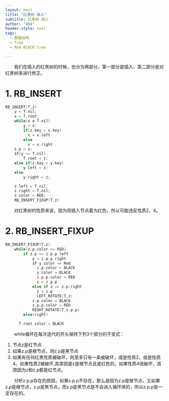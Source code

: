 ```yaml
---
layout: post
title: "红黑树-插入"
subtitle: 红黑树-插入
author: "404"
header-style: text
tags:
  - 数据结构
  - Tree
  - Red-BLACK tree

---
```


　　我们在插入的红黑树的时候，也分为两部分，第一部分是插入，第二部分是对红黑树来进行修正。

# 1. RB_INSERT

```c
RB_INSERT(T,z)
    y = T.nil;
    x = T.root;
    while(x ≠ T.nil)
        y = x;
        if(z.key < x.key)
          x = x.left
        else
          x = x.right
    z.p = y;
    if(y == T.nil)
        T.root = z;
    else if(z.key < y.key)
        y.left = z;
    else
        y.right = z;

    z.left = T.nil;
    z.right = T.nil;
    z.color = RED;
    RB_INSERT_FIXUP(T,z)
```
　　对红黑树的性质来说，因为将插入节点着为红色，所以可能违反性质2、4。

# 2. RB_INSERT_FIXUP
```c
RB_INSERT_FIXUP(T,z)
    while(z.p.color == RED)
        if z.p == z.p.p.left
            y = z.p.p.right
            if y.color == Red
              z.p.color = BLACK
              y.color = BLACK
              z.p.p.color = RED
              z = z.p.p
            else if z == z.p.right
              z = z.p
              LEFT_ROTATE(T,z)
            z.p.color = BLACK
            z.p.p.color = RED
            RIGHT_ROTATE(T,z.p.p)
        else(right)

      T.root.color = BLACK
```

　　while循环在每次迭代的开头保持下列3个部分的不变式：
1. 节点z是红节点
2. 如果z.p是根节点，则z.p是黑节点
3. 如果有任何红黑性质被破坏，则至多只有一条被破坏，或是性质2，或是性质4。如果性质2被破坏,其原因是z是根节点且是红色的。如果性质4倍破坏，其原因为z和z.p都是红节点。

　　分析z.p.p存在的原因，如果z.p.p不存在，那么是因为z.p是根节点，又如果z.p是根节点，z.p是黑节点，而z.p是黑节点是不会进入循环体的，所以z.p.p是一定存在的。
